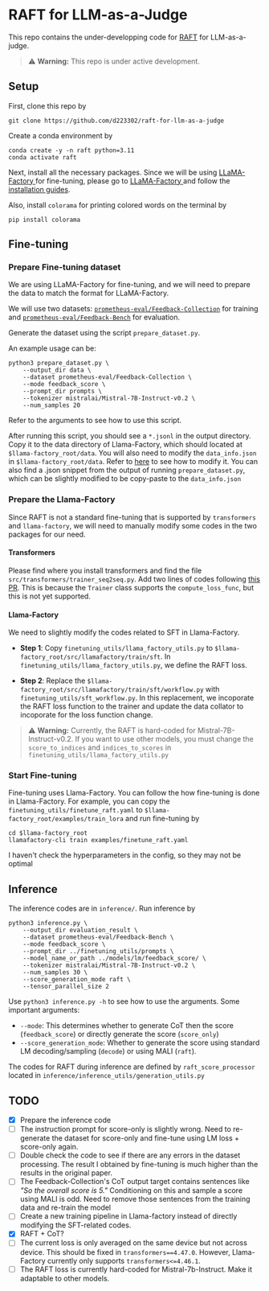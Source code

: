 # RAFT for LLM-as-a-Judge

This repo contains the under-developping code for [RAFT](https://openreview.net/pdf?id=8euJaTveKw) for LLM-as-a-judge.

> ⚠️ **Warning:** This repo is under active development.


## Setup

First, clone this repo by 
```
git clone https://github.com/d223302/raft-for-llm-as-a-judge
```


Create a conda environment by
```
conda create -y -n raft python=3.11
conda activate raft
```

Next, install all the necessary packages. Since we will be using [LLaMA-Factory
](https://github.com/hiyouga/LLaMA-Factory/tree/main) for fine-tuning, please go to [LLaMA-Factory
](https://github.com/hiyouga/LLaMA-Factory/tree/main) and follow the [installation guides](https://github.com/hiyouga/LLaMA-Factory/tree/main?tab=readme-ov-file#getting-started).


Also, install `colorama` for printing colored words on the terminal by
```
pip install colorama
```

## Fine-tuning

### Prepare Fine-tuning dataset

We are using LLaMA-Factory for fine-tuning, and we will need to prepare the data to match the format for LLaMA-Factory.

We will use two datasets: [`prometheus-eval/Feedback-Collection`](https://huggingface.co/datasets/prometheus-eval/Feedback-Collection?row=0) for training and [`prometheus-eval/Feedback-Bench`](https://huggingface.co/datasets/prometheus-eval/Feedback-Bench) for evaluation.

Generate the dataset using the script `prepare_dataset.py`.

An example usage can be:

```
python3 prepare_dataset.py \
    --output_dir data \
    --dataset prometheus-eval/Feedback-Collection \
    --mode feedback_score \
    --prompt_dir prompts \
    --tokenizer mistralai/Mistral-7B-Instruct-v0.2 \
    --num_samples 20
```
Refer to the arguments to see how to use this script.

After running this script, you should see a `*.jsonl` in the output directory. Copy it to the data directory of Llama-Factory, which should located at `$llama-factory_root/data`.
You will also need to modify the `data_info.json` in `$llama-factory_root/data`. Refer to [here](https://github.com/hiyouga/LLaMA-Factory/tree/main/data) to see how to modify it. You can also find a .json snippet from the output of running `prepare_dataset.py`, which can be slightly modified to be copy-paste to the `data_info.json`

### Prepare the Llama-Factory

Since RAFT is not a standard fine-tuning that is supported by `transformers` and `llama-factory`, we will need to manually modify some codes in the two packages for our need.
 
#### Transformers

Please find where you install transformers and find the file `src/transformers/trainer_seq2seq.py`.
Add two lines of codes following [this PR](https://github.com/huggingface/transformers/pull/35136/files).
This is because the `Trainer` class supports the `compute_loss_func`, but this is not yet supported.

#### Llama-Factory

We need to slightly modify the codes related to SFT in Llama-Factory.

- **Step 1**: Copy `finetuning_utils/llama_factory_utils.py` to `$llama-factory_root/src/llamafactory/train/sft`.
In `finetuning_utils/llama_factory_utils.py`, we define the RAFT loss.

- **Step 2**: Replace the `$llama-factory_root/src/llamafactory/train/sft/workflow.py` with `finetuning_utils/sft_workflow.py`. In this replacement, we incoporate the RAFT loss function to the trainer and update the data collator to incoporate for the loss function change.

> ⚠️ **Warning:** Currently, the RAFT is hard-coded for Mistral-7B-Instruct-v0.2. If you want to use other models, you must change the `score_to_indices` and `indices_to_scores` in `finetuning_utils/llama_factory_utils.py`


### Start Fine-tuning

Fine-tuning uses Llama-Factory. You can follow the how fine-tuning is done in Llama-Factory. For example, you can copy the `finetuning_utils/finetune_raft.yaml` to `$llama-factory_root/examples/train_lora` and run fine-tuning by 
```
cd $llama-factory_root
llamafactory-cli train examples/finetune_raft.yaml
```

I haven't check the hyperparameters in the config, so they may not be optimal

## Inference

The inference codes are in `inference/`.
Run inference by 
```
python3 inference.py \
    --output_dir evaluation_result \
    --dataset prometheus-eval/Feedback-Bench \
    --mode feedback_score \
    --prompt_dir ../finetuning_utils/prompts \
    --model_name_or_path ../models/lm/feedback_score/ \
    --tokenizer mistralai/Mistral-7B-Instruct-v0.2 \
    --num_samples 30 \
    --score_generation_mode raft \
    --tensor_parallel_size 2
```
Use `python3 inference.py -h` to see how to use the arguments.
Some important arguments:
- `--mode`: This determines whether to generate CoT then the score (`feedback_score`) or directly generate the score (`score_only`)
- `--score_generation_mode`: Whether to generate the score using standard LM decoding/sampling (`decode`) or using MALI (`raft`).


The codes for RAFT during inference are defined by `raft_score_processor` located in `inference/inference_utils/generation_utils.py`


## TODO
- [x] Prepare the inference code
- [ ] The instruction prompt for score-only is slightly wrong. Need to re-generate the dataset for score-only and fine-tune using LM loss + score-only again.
- [ ] Double check the code to see if there are any errors in the dataset processing. The result I obtained by fine-tuning is much higher than the results in the original paper.
- [ ] The Feedback-Collection's CoT output target contains sentences like *"So the overall score is 5."* Conditioning on this and sample a score using MALI is odd. Need to remove those sentences from the training data and re-train the model
- [ ] Create a new training pipeline in Llama-factory instead of directly modifying the SFT-related codes.
- [x] RAFT + CoT? 
- [ ] The current loss is only averaged on the same device but not across device. This should be fixed in `transformers==4.47.0`. However, Llama-Factory currently only supports `transformers<=4.46.1`.
- [ ] The RAFT loss is currently hard-coded for Mistral-7b-Instruct. Make it adaptable to other models.